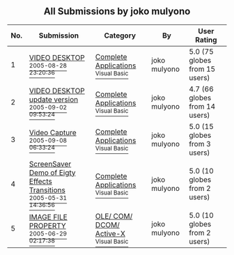 ﻿<div align="center">

## All Submissions by joko mulyono

</div>

No.  | Submission | Category | By   | User Rating
---- | ---------- | -------- | ---- | -----------
1 | [VIDEO DESKTOP<br /><sup>2005-08-28 23:20:36</sup>](https://github.com/Planet-Source-Code/joko-mulyono-video-desktop__1-62369) | [Complete Applications<br /><sup>Visual Basic</sup>](../ByCategory/complete-applications__1-27.md) | joko mulyono | 5.0 (75 globes from 15 users)
2 | [VIDEO DESKTOP update version<br /><sup>2005-09-02 09:53:24</sup>](https://github.com/Planet-Source-Code/joko-mulyono-video-desktop-update-version__1-62581) | [Complete Applications<br /><sup>Visual Basic</sup>](../ByCategory/complete-applications__1-27.md) | joko mulyono | 4.7 (66 globes from 14 users)
3 | [Video Capture<br /><sup>2005-09-08 06:33:24</sup>](https://github.com/Planet-Source-Code/joko-mulyono-video-capture__1-62580) | [Complete Applications<br /><sup>Visual Basic</sup>](../ByCategory/complete-applications__1-27.md) | joko mulyono | 5.0 (15 globes from 3 users)
4 | [ScreenSaver Demo of Eigty Effects Transitions<br /><sup>2005-05-31 14:36:56</sup>](https://github.com/Planet-Source-Code/joko-mulyono-screensaver-demo-of-eigty-effects-transitions__1-60822) | [Complete Applications<br /><sup>Visual Basic</sup>](../ByCategory/complete-applications__1-27.md) | joko mulyono | 5.0 (10 globes from 2 users)
5 | [IMAGE FILE PROPERTY<br /><sup>2005-06-29 02:17:38</sup>](https://github.com/Planet-Source-Code/joko-mulyono-image-file-property__1-61389) | [OLE/ COM/ DCOM/ Active\-X<br /><sup>Visual Basic</sup>](../ByCategory/ole-com-dcom-active-x__1-29.md) | joko mulyono | 5.0 (10 globes from 2 users)
